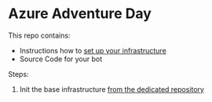 # Azure Adventure Day

This repo contains:

- Instructions how to [set up your infrastructure](setup-infra-gameengine.md)
- Source Code for your bot

Steps:

1. Init the base infrastructure [from the dedicated repository](https://github.com/azure-adventure-day/aad-fundamentals-team)
